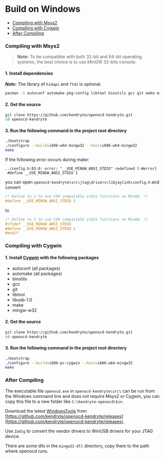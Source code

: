 Build on Windows
===

* [Compiling with Msys2](#compiling-with-msys2)
* [Compiling with Cygwin](#compiling-with-cygwin)
* [After Compiling](#after-compiling)

### Compiling with Msys2
>**Note:** To be compatible with both 32-bit and 64-bit operating systems, the best choice is to use MinGW 32-bits console.

#### 1. Install dependencies

***Note:*** The library of `hidapi` and `ftdi` is optional.

```bash
pacman -S autoconf automake pkg-config libtool binutils gcc git make mingw-w64-i686-toolchain mingw-w64-i686-libusb mingw-w64-i686-hidapi mingw-w64-i686-libftdi
```

#### 2. Get the source

```bash
git clone https://github.com/kendryte/openocd-kendryte.git
cd openocd-kendryte
```

#### 3. Run the following command in the project root directory

```bash
./bootstrap
./configure --build=i686-w64-mingw32 --host=i686-w64-mingw32
make
```

If the following error occurs during make:
```
../config.h:83:0: error: "__USE_MINGW_ANSI_STDIO" redefined [-Werror]
 #define __USE_MINGW_ANSI_STDIO 1
```
you can open `openocd-kendryte\src\jtag\drivers\libjaylink\config.h` and convert
```c
/* Define to 1 to use C99 compatible stdio functions on MinGW. */
#define __USE_MINGW_ANSI_STDIO 1
```
to
```c
/* Define to 1 to use C99 compatible stdio functions on MinGW. */
#ifndef __USE_MINGW_ANSI_STDIO
#define __USE_MINGW_ANSI_STDIO 1
#endif
```

### Compiling with Cygwin

#### 1. Install [Cygwin](http://www.cygwin.com/) with the following packages

* autoconf (all packages)
* automake (all packages)
* binutils
* gcc
* git
* libtool
* libusb-1.0
* make
* mingw-w32

#### 2. Get the source

```bash
git clone https://github.com/kendryte/openocd-kendryte.git
cd openocd-kendryte
```

#### 3. Run the following command in the project root directory

```bash
./bootstrap
./configure --build=i686-pc-cygwin --host=i686-w64-mingw32
make
```

### After Compiling

The executable file `openocd.exe` in `openocd-kendryte\src\` can be run from the Windows command line and does not require Msys2 or Cygwin, you can copy this file to a new folder like `C:\kendryte-openocd\bin`.

Download the latest [WindowsTools](https://github.com/kendryte/openocd-kendryte/releases) from [https://github.com/kendryte/openocd-kendryte/releases](https://github.com/kendryte/openocd-kendryte/releases).

Use `Zadig` to convert the vendor drivers to WinUSB drivers for your JTAG device.

There are some dlls in the `mingw32-dll` directory, copy them to the path where openocd runs.
